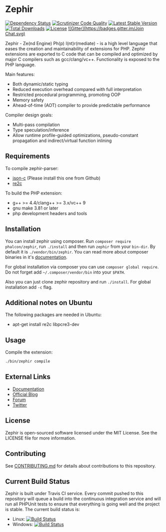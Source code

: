 Zephir
======

[![Dependency Status](https://www.versioneye.com/package/phalcon:zephir/badge.png)](https://www.versioneye.com/package/phalcon:zephir)
[![Scrutinizer Code Quality](https://scrutinizer-ci.com/g/phalcon/zephir/badges/quality-score.png?b=master)](https://scrutinizer-ci.com/g/phalcon/zephir/?branch=master)
[![Latest Stable Version](https://poser.pugx.org/phalcon/zephir/v/stable.png)](https://packagist.org/packages/phalcon/zephir)
[![Total Downloads](https://poser.pugx.org/phalcon/zephir/downloads.png)](https://packagist.org/packages/phalcon/zephir)
[![License](https://poser.pugx.org/phalcon/zephir/license.svg)](https://packagist.org/packages/phalcon/zephir)
[![Gitter](https://badges.gitter.im/Join Chat.svg)](https://gitter.im/phalcon/zephir?utm_source=badge&utm_medium=badge&utm_campaign=pr-badge&utm_content=badge)

Zephir - Ze(nd Engine) Ph(p) I(nt)r(mediate) - is a high level language that eases the creation and maintainability
of extensions for PHP. Zephir extensions are exported to C code that can be compiled and optimized by major C compilers
such as gcc/clang/vc++. Functionality is exposed to the PHP language.

Main features:

* Both dynamic/static typing
* Reduced execution overhead compared with full interpretation
* Restricted procedural programming, promoting OOP
* Memory safety
* Ahead-of-time (AOT) compiler to provide predictable performance

Compiler design goals:

* Multi-pass compilation
* Type speculation/inference
* Allow runtime profile-guided optimizations, pseudo-constant propagation and indirect/virtual function inlining

Requirements
------------

To compile zephir-parser:

* [json-c](https://github.com/phalcon/json-c) (Please install this one from Github)
* [re2c](http://re2c.org/)

To build the PHP extension:

* g++ >= 4.4/clang++ >= 3.x/vc++ 9
* gnu make 3.81 or later
* php development headers and tools

Installation
------------
You can install zephir using composer.
Run `composer require phalcon/zephir`, run `./install` and then run `zephir`
from your `bin-dir`. By default it is `./vendor/bin/zephir`.
You can read more about composer binaries
in it's [documentation](https://getcomposer.org/doc/articles/vendor-binaries.md).

For global installation via composer you can use `composer global require`.
Do not forget add `~/.composer/vendor/bin` into your `$PATH`.

Also you can just clone zephir repository and run `./install`.
For global installation add `-c` flag.

Additional notes on Ubuntu
--------------------------
The following packages are needed in Ubuntu:

* apt-get install re2c libpcre3-dev

Usage
-----
Compile the extension:

```bash
./bin/zephir compile
```

External Links
--------------
* [Documentation](http://zephir-lang.com/)
* [Official Blog](http://blog.zephir-lang.com/)
* [Forum](http://forum.zephir-lang.com/)
* [Twitter](http://twitter.com/zephirlang)

License
-------
Zephir is open-sourced software licensed under the MIT License. See the LICENSE file for more information.

Contributing
------------

See [CONTRIBUTING.md](https://github.com/phalcon/zephir/blob/master/CONTRIBUTING.md) for details about contributions to this repository.

Current Build Status
--------------------
Zephir is built under Travis CI service. Every commit pushed to this repository will queue a build into the continuous integration service and will run all PHPUnit tests to ensure that everything is going well and the project is stable. The current build status is:

* Linux: [![Build Status](https://secure.travis-ci.org/phalcon/zephir.svg?branch=master)](http://travis-ci.org/phalcon/zephir)
* Windows: [![Build Status](https://ci.appveyor.com/api/projects/status/github/gruntjs/grunt?branch=master&svg=true)](https://ci.appveyor.com/project/phalcon/zephir)
